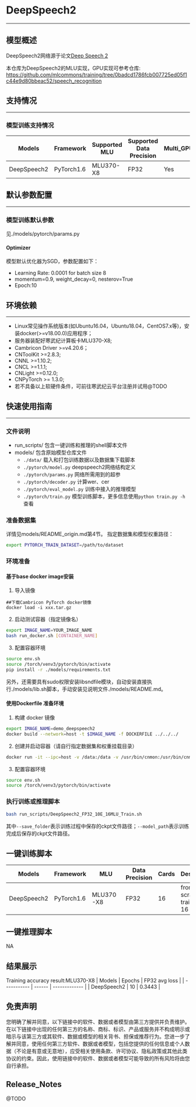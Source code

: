 # DeepSpeech2
---
## 模型概述
  DeepSpeech2网络源于论文[Deep Speech 2](https://arxiv.org/pdf/1512.02595.pdf)

  本仓库为DeepSpeech2的MLU实现，GPU实现可参考仓库: https://github.com/mlcommons/training/tree/0badcd1786fcb007725ed05f1c44e9d80bbeac52/speech_recognition

## 支持情况
---
### 模型训练支持情况
| Models      | Framework  | Supported MLU | Supported Data Precision | Multi_GPUs |
| ----------- | ---------- | ------------- | ------------------------ | ---------- |
| DeepSpeech2 | PyTorch1.6 | MLU370-X8     | FP32                     | Yes        |

## 默认参数配置
---
### 模型训练默认参数
见./models/pytorch/params.py
#### Optimizer
模型默认优化器为SGD，参数配置如下：
- Learning Rate: 0.0001 for batch size 8
- momentum=0.9, weight_decay=0, nesterov=True
- Epoch:10

## 环境依赖
---
- Linux常见操作系统版本(如Ubuntu16.04，Ubuntu18.04，CentOS7.x等)，安装docker(>=v18.00.0)应用程序；
- 服务器装配好寒武纪计算板卡MLU370-X8;
- Cambricon Driver >=v4.20.6；
- CNToolKit >=2.8.3;
- CNNL >=1.10.2;
- CNCL >=1.1.1;
- CNLight >=0.12.0;
- CNPyTorch >= 1.3.0;
- 若不具备以上软硬件条件，可前往寒武纪云平台注册并试用@TODO

## 快速使用指南
---
### 文件说明
- run_scripts/ 包含一键训练和推理的shell脚本文件
- models/ 包含原始模型仓库文件
  - `./data/` 载入和打包训练数据以及数据集下载脚本
  - `./pytorch/model.py` deepspeech2网络结构定义
  - `./pytorch/params.py` 网络所需用到的超参
  - `./pytorch/decoder.py` 计算wer、cer
  - `./pytorch/eval_model.py` 训练中接入的推理模型
  - `./pytorch/train.py` 模型训练脚本，更多信息使用`python train.py -h`查看
### 准备数据集
详情见models/README_origin.md第4节。
指定数据集和模型权重路径：
```bash
export PYTORCH_TRAIN_DATASET=/path/to/dataset
```
### 环境准备
#### 基于base docker image安装
1. 导入镜像
```
##下载Cambricon PyTorch docker镜像
docker load -i xxx.tar.gz
```
2. 启动测试容器（指定镜像名）
```bash
export IMAGE_NAME=YOUR_IMAGE_NAME
bash run_docker.sh [CONTAINER_NAME]
```
3. 配置容器环境
```bash
source env.sh
source /torch/venv3/pytorch/bin/activate
pip install -r ./models/requirements.txt
```
另外，还需要具有sudo权限安装libsndfile模块，自动安装直接执行./models/lib.sh脚本，手动安装见说明文件./models/README.md。

#### 使用Dockerfile 准备环境
1. 构建 docker 镜像
```bash
export IMAGE_NAME=demo_deepspeech2
docker build --network=host -t $IMAGE_NAME -f DOCKERFILE ../../../
```
2. 创建并启动容器（请自行指定数据集和权重挂载目录）
```bash
docker run -it --ipc=host -v /data:/data -v /usr/bin/cnmon:/usr/bin/cnmon --device /dev/cambricon_ctl --privileged --name mlu_deepspeech2 --network=host $IMAGE_NAME
```
3. 配置容器环境
```bash
source env.sh
source /torch/venv3/pytorch/bin/activate
```
### 执行训练或推理脚本
```bash
bash run_scripts/DeepSpeech2_FP32_10E_16MLU_Train.sh
```
其中``--save_folder``表示训练过程中保存的ckpt文件路径；``--model_path``表示训练完成后保存的ckpt文件路径。

## 一键训练脚本
| Models      | Framework | MLU       | Data Precision | Cards | Description                      | Run                                                         |
| ----------- | --------- | --------- | -------------- | ----- | -------------------------------- | ----------------------------------------------------------- |
| DeepSpeech2 | PyTorch1.6| MLU370-X8 | FP32           | 16     | from scratch training use 16 MLU  | bash run_scripts/DeepSpeech2_FP32_10E_16MLU_Train.sh  |

## 一键推理脚本
NA

## 结果展示
Training accuracy result:MLU370-X8
| Models      | Epochs | FP32 avg loss |
| ----------- | ------ | ------------- |
| DeepSpeech2 | 10     | 0.3443        |

## 免责声明
您明确了解并同意，以下链接中的软件、数据或者模型由第三方提供并负责维护。在以下链接中出现的任何第三方的名称、商标、标识、产品或服务并不构成明示或暗示与该第三方或其软件、数据或模型的相关背书、担保或推荐行为。您进一步了解并同意，使用任何第三方软件、数据或者模型，包括您提供的任何信息或个人数据（不论是有意或无意地），应受相关使用条款、许可协议、隐私政策或其他此类协议的约束。因此，使用链接中的软件、数据或者模型可能导致的所有风险将由您自行承担。

## Release_Notes
@TODO

